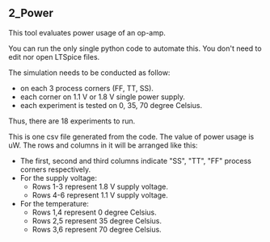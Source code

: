 ## 2_Power

This tool evaluates power usage of an op-amp. 

You can run the only single python code to automate this. You don't need to edit nor open LTSpice files.

The simulation needs to be conducted as follow:
- on each 3 process corners (FF, TT, SS).
- each corner on 1.1 V or 1.8 V single power supply.
- each experiment is tested on 0, 35, 70 degree Celsius.

Thus, there are 18 experiments to run.

This is one csv file generated from the code. The value of power usage is uW. The rows and columns in it will be arranged like this:

- The first, second and third columns indicate "SS", "TT", "FF" process corners respectively.
- For the supply voltage:
    - Rows 1-3 represent 1.8 V supply voltage.
    - Rows 4-6 represent 1.1 V supply voltage.
- For the temperature:
    - Rows 1,4 represent 0 degree Celsius.
    - Rows 2,5 represent 35 degree Celsius.
    - Rows 3,6 represent 70 degree Celsius.
